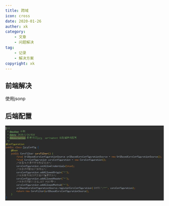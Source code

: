 ```yaml
---
title: 跨域
icon: cross
date: 2020-01-26
auther: xk
category:
    - 文章
    - 问题解决
tag: 
    - 记录
    - 解决方案
copyright: xk
---
```


## 前端解决
使用jsonp

## 后端配置
![配置同源](./assets/ky.jpg)
